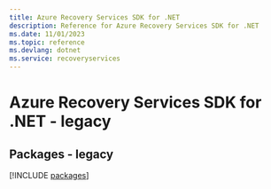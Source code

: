 ```yaml
---
title: Azure Recovery Services SDK for .NET
description: Reference for Azure Recovery Services SDK for .NET
ms.date: 11/01/2023
ms.topic: reference
ms.devlang: dotnet
ms.service: recoveryservices
---
```

# Azure Recovery Services SDK for .NET - legacy
## Packages - legacy
[!INCLUDE [packages](recovery-services-index.md)]